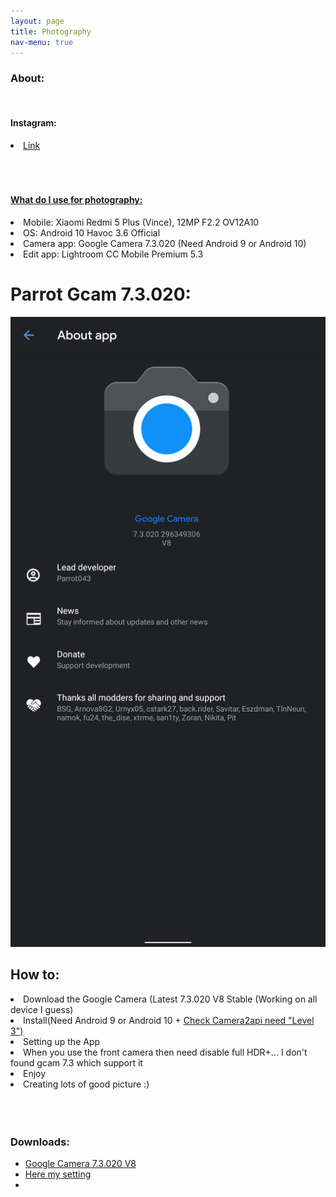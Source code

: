 ```yaml
---
layout: page
title: Photography
nav-menu: true
---
```


<div id="main" class="alt">
<div class="inner">
<h3> About: </h3>
<br>
<h4>Instagram:</h4>
   <li><a href="https://instagram.com/akos_paha">Link</a></li>
   <br><br>
   <br><h4> <a href="" target="_blank"> What do I use for photography: </a> </h4>
   <li> Mobile: Xiaomi Redmi 5 Plus (Vince), 12MP F2.2 OV12A10 </li>
   <li> OS: Android 10 Havoc 3.6 Official </li>
   <li> Camera app: Google Camera 7.3.020 (Need Android 9 or Android 10)</li>
   <li> Edit app: Lightroom CC Mobile Premium 5.3</li>
<h1>Parrot Gcam 7.3.020:</h1>
    <div class="row 200%">
        <div class="6u 12u$(medium)">
	<img
          src="assets/images/gcam_parrot.jpg"
          alt=""
          data-position="center center"
        />
    <h2> How to:</h2>
<li>Download the Google Camera (Latest 7.3.020 V8 Stable (Working on all device I guess)</a></li>
<li>Install(Need Android 9 or Android 10 + <a href="https://www.google.com/url?sa=t&rct=j&q=&esrc=s&source=web&cd=1&cad=rja&uact=8&ved=2ahUKEwic1vu_lcbmAhWM6qQKHeIjDSgQFjAAegQIBhAB&url=https%3A%2F%2Fplay.google.com%2Fstore%2Fapps%2Fdetails%3Fid%3Dcom.airbeat.device.inspector%26hl%3Dhu&usg=AOvVaw3gEAe5p4qHtFogeASeA2-B">Check Camera2api need "Level 3")</a></li> 
<li>Setting up the App</li>
<li>When you use the front camera then need disable full HDR+...
I don't found gcam 7.3 which support it</li>
<li>Enjoy</li>
<li>Creating lots of good picture :)</li>
        </div>
        <div class="6u$ 12u$(medium)">
            <br><br><br>
            <h3>Downloads:</h3>
            <ul class="actions">
                <li><a target="_blank" href="https://drive.google.com/folderview?id=1-CPTnK7nDoIR5PZp8ThAXvHIc_lAwosR" class="button special">Google Camera 7.3.020 V8</a></li>
                <li><a target="_blank" href="https://drive.google.com/folderview?id=14QSMn1IOrKH2QGzZFxyYFG8I3b41NDtW" class="button special">Here my setting</a></li>
<li>
</li>
            </ul>
        </div>
    </div>
<div>
</div>
